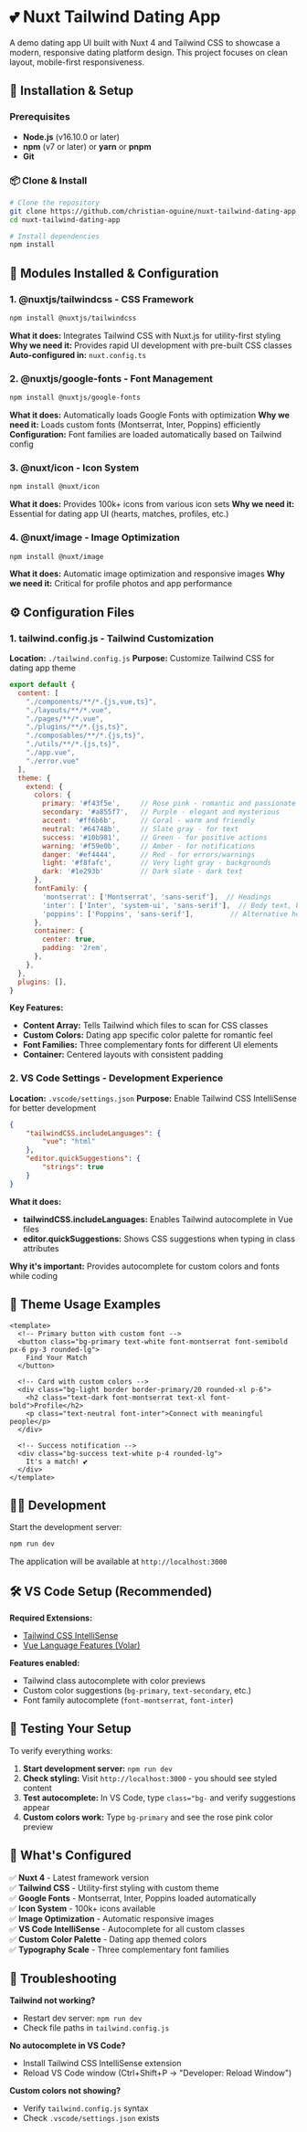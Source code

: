 # 💕 Nuxt Tailwind Dating App

A demo dating app UI built with Nuxt 4 and Tailwind CSS to showcase a modern, responsive dating platform design. This project focuses on clean layout, mobile-first responsiveness.

## 🚀 Installation & Setup

### Prerequisites

- **Node.js** (v16.10.0 or later)
- **npm** (v7 or later) or **yarn** or **pnpm**
- **Git**

### 📦 Clone & Install

```bash
# Clone the repository
git clone https://github.com/christian-oguine/nuxt-tailwind-dating-app.git
cd nuxt-tailwind-dating-app

# Install dependencies
npm install
```

## 🔧 Modules Installed & Configuration

### 1. **@nuxtjs/tailwindcss** - CSS Framework
```bash
npm install @nuxtjs/tailwindcss
```

**What it does:** Integrates Tailwind CSS with Nuxt.js for utility-first styling
**Why we need it:** Provides rapid UI development with pre-built CSS classes
**Auto-configured in:** `nuxt.config.ts`

### 2. **@nuxtjs/google-fonts** - Font Management
```bash
npm install @nuxtjs/google-fonts
```

**What it does:** Automatically loads Google Fonts with optimization
**Why we need it:** Loads custom fonts (Montserrat, Inter, Poppins) efficiently
**Configuration:** Font families are loaded automatically based on Tailwind config

### 3. **@nuxt/icon** - Icon System
```bash
npm install @nuxt/icon
```

**What it does:** Provides 100k+ icons from various icon sets
**Why we need it:** Essential for dating app UI (hearts, matches, profiles, etc.)

### 4. **@nuxt/image** - Image Optimization
```bash
npm install @nuxt/image
```

**What it does:** Automatic image optimization and responsive images
**Why we need it:** Critical for profile photos and app performance

## ⚙️ Configuration Files

### 1. **tailwind.config.js** - Tailwind Customization

**Location:** `./tailwind.config.js`
**Purpose:** Customize Tailwind CSS for dating app theme

```javascript
export default {
  content: [
    "./components/**/*.{js,vue,ts}",
    "./layouts/**/*.vue", 
    "./pages/**/*.vue",
    "./plugins/**/*.{js,ts}",
    "./composables/**/*.{js,ts}",
    "./utils/**/*.{js,ts}",
    "./app.vue",
    "./error.vue"
  ],
  theme: {
    extend: {
      colors: {
        primary: '#f43f5e',     // Rose pink - romantic and passionate
        secondary: '#a855f7',   // Purple - elegant and mysterious
        accent: '#ff6b6b',      // Coral - warm and friendly
        neutral: '#64748b',     // Slate gray - for text
        success: '#10b981',     // Green - for positive actions
        warning: '#f59e0b',     // Amber - for notifications
        danger: '#ef4444',      // Red - for errors/warnings
        light: '#f8fafc',       // Very light gray - backgrounds
        dark: '#1e293b'         // Dark slate - dark text
      },
      fontFamily: { 
        'montserrat': ['Montserrat', 'sans-serif'],  // Headings
        'inter': ['Inter', 'system-ui', 'sans-serif'],  // Body text, buttons
        'poppins': ['Poppins', 'sans-serif'],         // Alternative headings
      },
      container: {
        center: true,
        padding: '2rem',
      },
    },
  },
  plugins: [],
}
```

**Key Features:**
- **Content Array:** Tells Tailwind which files to scan for CSS classes
- **Custom Colors:** Dating app specific color palette for romantic feel
- **Font Families:** Three complementary fonts for different UI elements
- **Container:** Centered layouts with consistent padding

### 2. **VS Code Settings** - Development Experience

**Location:** `.vscode/settings.json`
**Purpose:** Enable Tailwind CSS IntelliSense for better development

```json
{
    "tailwindCSS.includeLanguages": {
        "vue": "html"
    },
    "editor.quickSuggestions": {
        "strings": true
    }
}
```

**What it does:**
- **tailwindCSS.includeLanguages:** Enables Tailwind autocomplete in Vue files
- **editor.quickSuggestions:** Shows CSS suggestions when typing in class attributes

**Why it's important:** Provides autocomplete for custom colors and fonts while coding

## 🎨 Theme Usage Examples

```vue
<template>
  <!-- Primary button with custom font -->
  <button class="bg-primary text-white font-montserrat font-semibold px-6 py-3 rounded-lg">
    Find Your Match
  </button>
  
  <!-- Card with custom colors -->
  <div class="bg-light border border-primary/20 rounded-xl p-6">
    <h2 class="text-dark font-montserrat text-xl font-bold">Profile</h2>
    <p class="text-neutral font-inter">Connect with meaningful people</p>
  </div>
  
  <!-- Success notification -->
  <div class="bg-success text-white p-4 rounded-lg">
    It's a match! 💕
  </div>
</template>
```

## 🏃‍♂️ Development

Start the development server:

```bash
npm run dev
```

The application will be available at `http://localhost:3000`

## 🛠️ VS Code Setup (Recommended)

**Required Extensions:**
- [Tailwind CSS IntelliSense](https://marketplace.visualstudio.com/items?itemName=bradlc.vscode-tailwindcss)
- [Vue Language Features (Volar)](https://marketplace.visualstudio.com/items?itemName=Vue.volar)

**Features enabled:**
- Tailwind class autocomplete with color previews
- Custom color suggestions (`bg-primary`, `text-secondary`, etc.)
- Font family autocomplete (`font-montserrat`, `font-inter`)

## 📱 Testing Your Setup

To verify everything works:

1. **Start development server:** `npm run dev`
2. **Check styling:** Visit `http://localhost:3000` - you should see styled content
3. **Test autocomplete:** In VS Code, type `class="bg-` and verify suggestions appear
4. **Custom colors work:** Type `bg-primary` and see the rose pink color preview

## 🎯 What's Configured

✅ **Nuxt 4** - Latest framework version  
✅ **Tailwind CSS** - Utility-first styling with custom theme  
✅ **Google Fonts** - Montserrat, Inter, Poppins loaded automatically  
✅ **Icon System** - 100k+ icons available  
✅ **Image Optimization** - Automatic responsive images  
✅ **VS Code IntelliSense** - Autocomplete for all custom classes  
✅ **Custom Color Palette** - Dating app themed colors  
✅ **Typography Scale** - Three complementary font families  

## 🚨 Troubleshooting

**Tailwind not working?**
- Restart dev server: `npm run dev`
- Check file paths in `tailwind.config.js`

**No autocomplete in VS Code?**
- Install Tailwind CSS IntelliSense extension
- Reload VS Code window (Ctrl+Shift+P → "Developer: Reload Window")

**Custom colors not showing?**
- Verify `tailwind.config.js` syntax
- Check `.vscode/settings.json` exists
